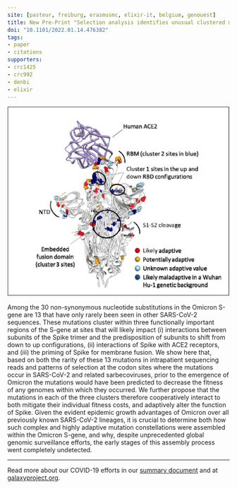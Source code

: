 ```yaml
---
site: [pasteur, freiburg, erasmusmc, elixir-it, belgium, genouest]
title: New Pre-Print "Selection analysis identifies unusual clustered mutational changes in Omicron lineage BA.1 that likely impact Spike function"
doi: "10.1101/2022.01.14.476382"
tags:
- paper
- citations
supporters:
- crc1425
- crc992
- denbi
- elixir
---
```


![Graphical Abstract](/assets/media/2022-01-16-covid-preprint.jpg)

Among the 30 non-synonymous nucleotide substitutions in the Omicron S-gene are 13 that have only rarely been seen in other SARS-CoV-2 sequences. These mutations cluster within three functionally important regions of the S-gene at sites that will likely impact (i) interactions between subunits of the Spike trimer and the predisposition of subunits to shift from down to up configurations, (ii) interactions of Spike with ACE2 receptors, and (iii) the priming of Spike for membrane fusion. We show here that, based on both the rarity of these 13 mutations in intrapatient sequencing reads and patterns of selection at the codon sites where the mutations occur in SARS-CoV-2 and related sarbecoviruses, prior to the emergence of Omicron the mutations would have been predicted to decrease the fitness of any genomes within which they occurred. We further propose that the mutations in each of the three clusters therefore cooperatively interact to both mitigate their individual fitness costs, and adaptively alter the function of Spike. Given the evident epidemic growth advantages of Omicron over all previously known SARS-CoV-2 lineages, it is crucial to determine both how such complex and highly adaptive mutation constellations were assembled within the Omicron S-gene, and why, despite unprecedented global genomic surveillance efforts, the early stages of this assembly process went completely undetected.

--------------------

Read more about our COVID-19 efforts in our [summary document](https://docs.google.com/document/d/1Ajfy3RG-BOGTSdhQUMZ0hnGtePZplv-lK0rYzx8L-vo/preview#) and at [galaxyproject.org](https://galaxyproject.org/projects/covid19/).

